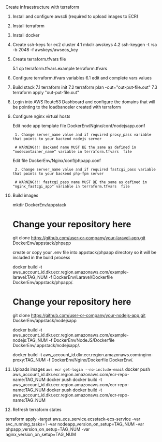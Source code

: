 Create infraestructure with terraform

1. Install and configure awscli (required to upload images to ECR)
2. Install terraform
3. Install docker
4. Create ssh-keys for ec2 cluster
    4.1 mkdir awskeys
    4.2 ssh-keygen -t rsa -b 2048 -f awskeys/awsecs_key

5. Create terraform.tfvars file

    5.1 cp terraform.tfvars.example terraform.tfvars

6. Configure terraform.tfvars variables
    6.1 edit and complete vars values

7. Build stack
    7.1 terraform init
    7.2 terraform plan -out="out-put-file.out"
    7.3 terraform apply "out-put-file.out"

8. Login into AWS Route53 Dashboard and configure the domains that will be pointing to the loadbanceler created with terraform

9. Configure nginx virtual hosts

    Edit node app template file DockerEnv/Nginx/conf/nodejsapp.conf

        1. Change server_name value and if required proxy_pass variable that points to your backend nodejs server

        # WARNING!!! Backend name MUST BE the same as defined in "nodecontainer_name" variable in terraform.tfvars  file
    
    Edit file DockerEnv/Nginx/conf/phpapp.conf

        2. Change server_name value and if required fastcgi_pass variable that points to your backend php-fpm server

        # WARNING!!! fastcgi_pass name MUST BE the same as defined in "nginx_fastcgi_app" variable in terraform.tfvars  file

10. Build images

    mkdir DockerEnv/appstack

    # Change your repository here
    git clone https://github.com/user-or-company/your-laravel-app.git DockerEnv/appstack/phpapp

    create or copy your .env file into appstack/phpapp directory so it will be included in the build process

    docker build -t aws_account_id.dkr.ecr.region.amazonaws.com/example-laravel:TAG_NUM -f DockerEnv/Laravel/Dockerfile DockerEnv/appstack/phpapp/.

    # Change your repository here
    git clone https://github.com/user-or-company/your-nodejs-app.git DockerEnv/appstack/nodejsapp

    docker build -t aws_account_id.dkr.ecr.region.amazonaws.com/example-nodejs:TAG_NUM -f DockerEnv/NodeJS/Dockerfile DockerEnv/.appstack/nodejsapp/.

    docker build -t aws_account_id.dkr.ecr.region.amazonaws.com/nginx-proxy:TAG_NUM -f DockerEnv/Nginx/Dockerfile DockerEnv/.

11. Uploads images
    `aws ecr get-login --no-include-email`
    docker push aws_account_id.dkr.ecr.region.amazonaws.com/ecr-repo-name:TAG_NUM
    docker push docker build -t aws_account_id.dkr.ecr.region.amazonaws.com/ecr-repo-name:TAG_NUM
    docker push docker build -t aws_account_id.dkr.ecr.region.amazonaws.com/ecr-repo-name:TAG_NUM

12. Refresh terraform states

terraform apply -target aws_ecs_service.ecsstack-ecs-service -var svc_running_tasks=1 -var nodeapp_version_on_setup=TAG_NUM -var phpapp_version_on_setup=TAG_NUM -var nginx_version_on_setup=TAG_NUM